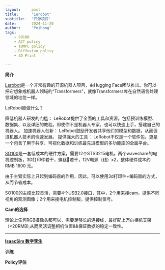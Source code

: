 ```yaml
---
layout:     post
title:      "Lerobot"
subtitle:   "开源项目"
date:       2024-11-20
author:     "Peihong"
tags:
    - SO100
    - ACT policy
    - TDMPC policy
    - Diffusion policy
    - 3D Print
    
---
```


**简介**

[Lerobot](https://github.com/huggingface/lerobot)是一个非常有趣的开源机器人项目，由Hugging Face团队推出。你可以把它想象成机器人领域的“Transformers”，就像Transformers库在自然语言处理领域的地位一样。

LeRobot能做什么？

降低机器人研发的门槛： LeRobot提供了全面的工具和资源，包括预训练模型、数据集、以及详细的教程。即使你不是机器人专家，也可以快速上手，搭建自己的机器人。
加速机器人创新： LeRobot鼓励开发者共享他们的模型和数据，从而促进机器人技术的快速发展。
提供强大的工具： LeRobot不仅是一个软件包，更是一个包含了用于共享、可视化数据和训练最先进模型的多功能库的全面平台。

[SO100](https://github.com/TheRobotStudio/SO-ARM100)是一套低成本的硬件方案，需要12个STS3215电机，两个waveshare的电机控制板，3D打印件若干，螺丝🔩若干，12V电源（线）x2，整体硬件成本约 RMB 1800 元。

由于主臂实际上只起到编码器的作用，因此，可以使用3d打印件+编码器的方式，从而节省成本。

SO100的主控比较灵活，需要4个USB2.0接口，其中，2个用来接cam，提供不同视角的观测图像；2个用来接电机控制板，提供控制信号。

**Cam的选择**

理论上任何RGB摄像头都可以，需要足够长的连接线，最好配上万向相机支架（<20RMB),从而灵活调整相机位置&&保证数据的稳定一致性。

---------------------------

[**IsaacSim 数字孪生**](https://github.com/BigJohnn/SO-ARM100-IsaacSim-Extension)

**训练**

**Policy评估**






    